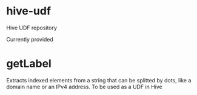 hive-udf
========

Hive UDF repository

Currently provided

# getLabel
Extracts indexed elements from a string that can be splitted by dots,
like a domain name or an IPv4 address. To be used as a UDF in Hive
